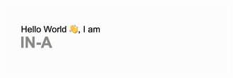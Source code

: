 <img src="https://github.com/INA-95/INA-95/blob/main/git_hub_image.png?raw=true" alt="banner">

<!--
**INA-95/INA-95** is a ✨ _special_ ✨ repository because its `README.md` (this file) appears on your GitHub profile.

### <div align="center">I'm IN-A, interning at Food & Tourism BigData Company 👨‍💻 working since 2021 🚀</div> 
